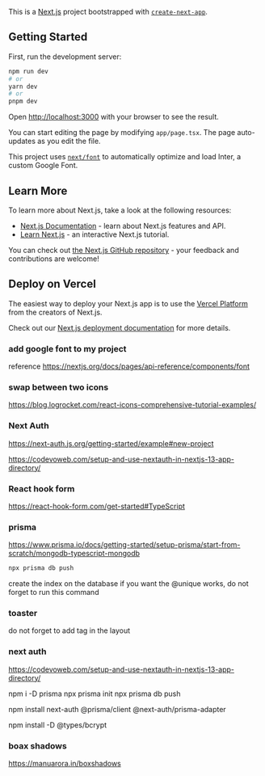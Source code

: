 This is a [Next.js](https://nextjs.org/) project bootstrapped with [`create-next-app`](https://github.com/vercel/next.js/tree/canary/packages/create-next-app).

## Getting Started

First, run the development server:

```bash
npm run dev
# or
yarn dev
# or
pnpm dev
```

Open [http://localhost:3000](http://localhost:3000) with your browser to see the result.

You can start editing the page by modifying `app/page.tsx`. The page auto-updates as you edit the file.

This project uses [`next/font`](https://nextjs.org/docs/basic-features/font-optimization) to automatically optimize and load Inter, a custom Google Font.

## Learn More

To learn more about Next.js, take a look at the following resources:

- [Next.js Documentation](https://nextjs.org/docs) - learn about Next.js features and API.
- [Learn Next.js](https://nextjs.org/learn) - an interactive Next.js tutorial.

You can check out [the Next.js GitHub repository](https://github.com/vercel/next.js/) - your feedback and contributions are welcome!

## Deploy on Vercel

The easiest way to deploy your Next.js app is to use the [Vercel Platform](https://vercel.com/new?utm_medium=default-template&filter=next.js&utm_source=create-next-app&utm_campaign=create-next-app-readme) from the creators of Next.js.

Check out our [Next.js deployment documentation](https://nextjs.org/docs/deployment) for more details.


### add google font to my project
reference https://nextjs.org/docs/pages/api-reference/components/font


### swap between two icons
https://blog.logrocket.com/react-icons-comprehensive-tutorial-examples/


### Next Auth
https://next-auth.js.org/getting-started/example#new-project

https://codevoweb.com/setup-and-use-nextauth-in-nextjs-13-app-directory/


### React hook form
https://react-hook-form.com/get-started#TypeScript

### prisma
https://www.prisma.io/docs/getting-started/setup-prisma/start-from-scratch/mongodb-typescript-mongodb

```bash
npx prisma db push 
```
create the index on the database
if you want the @unique works, do not forget to run this command


### toaster
do not forget to add <Toaster> tag in the layout


### next auth
https://codevoweb.com/setup-and-use-nextauth-in-nextjs-13-app-directory/


npm i -D prisma
npx prisma init
npx prisma db push

npm install next-auth @prisma/client @next-auth/prisma-adapter



npm install -D @types/bcrypt


### boax shadows
https://manuarora.in/boxshadows